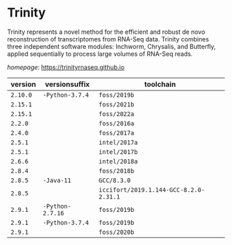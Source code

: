 # Trinity

Trinity represents a novel method for the efficient and robust de novo reconstruction  of transcriptomes from RNA-Seq data. Trinity combines three independent software modules: Inchworm,  Chrysalis, and Butterfly, applied sequentially to process large volumes of RNA-Seq reads.

*homepage*: <https://trinityrnaseq.github.io>

version | versionsuffix | toolchain
--------|---------------|----------
``2.10.0`` | ``-Python-3.7.4`` | ``foss/2019b``
``2.15.1`` |  | ``foss/2021b``
``2.15.1`` |  | ``foss/2022a``
``2.2.0`` |  | ``foss/2016a``
``2.4.0`` |  | ``foss/2017a``
``2.5.1`` |  | ``intel/2017a``
``2.5.1`` |  | ``intel/2017b``
``2.6.6`` |  | ``intel/2018a``
``2.8.4`` |  | ``foss/2018b``
``2.8.5`` | ``-Java-11`` | ``GCC/8.3.0``
``2.8.5`` |  | ``iccifort/2019.1.144-GCC-8.2.0-2.31.1``
``2.9.1`` | ``-Python-2.7.16`` | ``foss/2019b``
``2.9.1`` | ``-Python-3.7.4`` | ``foss/2019b``
``2.9.1`` |  | ``foss/2020b``
